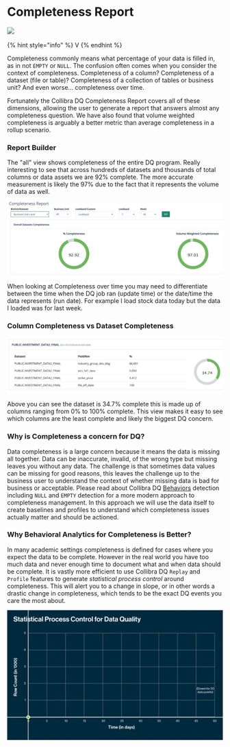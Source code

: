 # Completeness Report

![](../../.gitbook/assets/completeness\_report.gif)

{% hint style="info" %}
V
{% endhint %}

Completeness commonly means what percentage of your data is filled in, as in not `EMPTY` or `NULL`. The confusion often comes when you consider the context of completeness. Completeness of a column? Completeness of a dataset (file or table)? Completeness of a collection of tables or business unit? And even worse... completeness over time.

Fortunately the Collibra DQ Completeness Report covers all of these dimensions, allowing the user to generate a report that answers almost any completeness question. We have also found that volume weighted completeness is arguably a better metric than average completeness in a rollup scenario.

### Report Builder

The "all" view shows completeness of the entire DQ program. Really interesting to see that across hundreds of datasets and thousands of total columns or data assets we are 92% complete. The more accurate measurement is likely the 97% due to the fact that it represents the volume of data as well.

![](<../../.gitbook/assets/Screen Shot 2021-08-12 at 5.26.43 PM.png>)

When looking at Completeness over time you may need to differentiate between the time when the DQ job ran (update time) or the date/time the data represents (run date). For example I load stock data today but the data I loaded was for last week.

### Column Completeness vs Dataset Completeness

![](<../../.gitbook/assets/Screen Shot 2021-08-12 at 4.04.53 PM.png>)

Above you can see the dataset is 34.7% complete this is made up of columns ranging from 0% to 100% complete. This view makes it easy to see which columns are the least complete and likely the biggest DQ concern.

### Why is Completeness a concern for DQ?

Data completeness is a large concern because it means the data is missing all together. Data can be inaccurate, invalid, of the wrong type but missing leaves you without any data. The challenge is that sometimes data values can be missing for good reasons, this leaves the challenge up to the business user to understand the context of whether missing data is bad for business or acceptable. Please read about Collibra DQ [Behaviors](../../dq-visuals/behaviors.md) detection including `NULL` and `EMPTY` detection for a more modern approach to completeness management. In this approach we will use the data itself to create baselines and profiles to understand which completeness issues actually matter and should be actioned.

### Why Behavioral Analytics for Completeness is Better?

In many academic settings completeness is defined for cases where you expect the data to be complete. However in the real world you have too much data and never enough time to document what and when data should be complete. It is vastly more efficient to use Collibra DQ `Replay` and `Profile` features to generate _statistical process control_ around completeness. This will alert you to a change in slope, or in other words a drastic change in completeness, which tends to be the exact DQ events you care the most about.

![](<../../.gitbook/assets/Statistical Process Control for Data Quality (Animation) Aug 2021.gif>)
